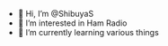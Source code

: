 - 👋 Hi, I’m @ShibuyaS
- 👀 I’m interested in Ham Radio
- 🌱 I’m currently learning various things

<!---
ShibuyaS/ShibuyaS is a ✨ special ✨ repository because its `README.md` (this file) appears on your GitHub profile.
You can click the Preview link to take a look at your changes.
--->

